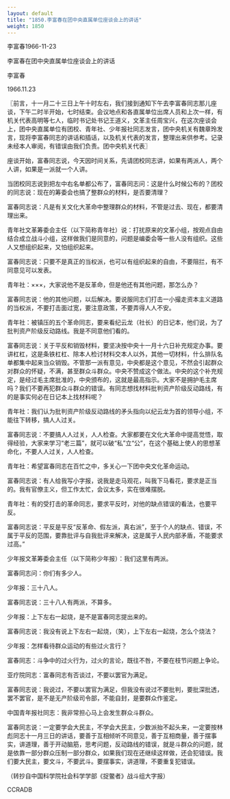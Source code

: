 ```yaml
---
layout: default
title: "1850.李富春在团中央直属单位座谈会上的讲话"
weight: 1850
---
```


李富春1966-11-23

李富春在团中央直属单位座谈会上的讲话

李富春

1966.11.23

〖前言，十一月二十三日上午十时左右，我们接到通知下午去李富春同志那儿座谈，下午二时半开始，七时结束。会议地点和各直属单位出席人员和上次一样，有机关代表高明等七人，临时书记处书记王道义，文革主任周宝兴，在这次座谈会上，团中央直属单位有团校、青年社、少年报社同志发言，团中央机关有魏章玲发言，现将李富春同志的讲话和插话，以及机关代表的发言，整理出来供参考。记录未经本人审阅，有错误由我们负责。团中央机关代表〗

座谈开始，富春同志说，今天因时间关系，先请团校同志讲，如果有两派人，两个人讲，如果是一派就一个人讲。

当团校同志说到把左中右名单都公布了，富春同志问：这是什么时候公布的？团校的同志说：现在的筹委会也搞了整群众的材料，是否要清理？

富春同志说：凡是有关文化大革命中整理群众的材料，不管是过去、现在，都要清理出来。

青年社文革筹委会主任（以下简称青年社）说：打扰原来的文革小组，按观点自由结合成立战斗小组，这样做我们是同意的，问题是编委会等一些人没有组织。这些人又想组织起来，又怕组织起来。

富春同志说：只要不是真正的当权派，也可以有组织起来的自由，不要阻拦，有不同意见可以发表。

青年社：×××，大家说他不是反革命，但是他还有其他问题，那怎么办？

富春同志说：他的其他问题，以后解决。要说服同志们打击一小撮走资本主义道路的当权派，不要打击面过宽，要注意政策，不要弄得人人不安。

青年社：被镇压的五个革命同志，要来看纪云龙（社长）的日记本，他们说，为了批判资产阶级反动路线。我是不同意他们看的。

富春同志说：关于平反和销毁材料，要坚决按中央十一月十六日补充规定办事。要讲杠杠，这是条铁杠杠、除本人检讨材料交本人以外，其他一切材料，什么排队名单都集中起来当众销毁。不管那一派有意见，中央都是这个意见，不然会引起群众对群众的怀疑，不满，甚至群众斗群众。中央不赞成这个做法。中央的这个补充规定，是经过毛主席批准的，中央颁布的，这就是最高指示。大家不是拥护毛主席吗？我们不要再犯群众斗群众的错误。有同志想找材料批判资产阶级反动路线，有的是事实何必在日记本上找材料呢？

青年社：我们认为批判资产阶级反动路线的矛头指向以纪云龙为首的领导小组，不能往下转移，搞人人过关。

富春同志说：不要搞人人过关，人人检查。大家都要在文化大革命中提高觉悟，取得经验，大家来学习“老三篇”，就可以破“私”立“公”，在这个基础上使人的思想革命化，不要人人过关，人人检查。

青年社：希望富春同志在百忙之中，多关心一下团中央文化革命运动。

富春同志说：有人给我写小字报，说我是走马观花，叫我下马看花，要求是正当的。我有官僚主义，但工作太忙，会议太多，实在很难摆脱。

青年社：有的受打击的革命同志，要求平反时，对他的缺点错误的看法，也要平反。

富春同志说：平反是平反“反革命、假左派，真右派”，至于个人的缺点、错误，不属于平反的范围，要靠批评与自我批评来解决，这是属于人民内部矛盾，不能要求过高。”

少年报文革筹委会主任（以下简称少年报）：我们这里有两派。

富春同志问：你们有多少人。

少年报：三十八人。

富春同志说：三十八人有两派，不算多。

少年报：上下左右一起烧，是不是富春同志提出来的。

富春同志说：我没有说上下左右一起烧，（笑），上下左右一起烧，怎么个烧法？

少年报：怎样看待群众运动的有些过火言行？

富春同志：斗争中的过火行为，过火的言论，既往不咎，不要在枝节问题上争论。

亚疗院同志：富春同志有否谈过，不要以罢官为满足。

富春同志说：我说过，不要以罢官为满足，但我没有说过不要批判，要批深批透，罢不罢官，是不是无产阶级司令部，不能自封，是要群众作鉴定。

中国青年报社同志：我非常担心马上会发生群众斗群众。

富春同志说：一定要学会大民主，不学会大民主，少数派抬不起头来，一定要按林彪同志十一月三日的讲话，要善于互相倾听不同意见，善于互相商量，善于摆事实，讲道理，善于开动脑筋，思考问题，反动路线的错误，就是斗群众的问题，就是依靠一部分群众压制一部分群众，如果我们现在还继续这样做，还会犯错误。我们要大民主，要文斗，不要武斗。要摆事实，讲道理，不要重复犯错误。

（转抄自中国科学院社会科学学部《捉鳖者》战斗组大字报）

CCRADB

